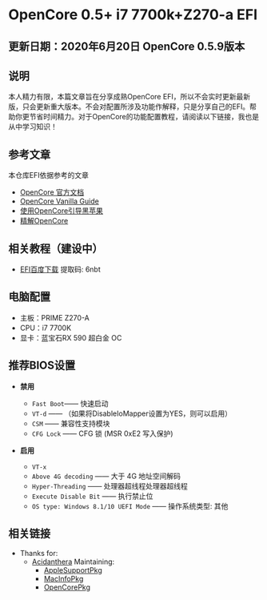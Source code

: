 # OpenCore 0.5+ i7 7700k+Z270-a EFI

## 更新日期：2020年6月20日 OpenCore 0.5.9版本

## 说明

本人精力有限，本篇文章旨在分享成熟OpenCore EFI，所以不会实时更新最新版，只会更新重大版本。不会对配置所涉及功能作解释，只是分享自己的EFI。帮助你更节省时间精力。对于OpenCore的功能配置教程，请阅读以下链接，我也是从中学习知识！

## 参考文章

本仓库EFI依据参考的文章
  - [OpenCore 官方文档](https://github.com/acidanthera/OpenCorePkg/blob/master/Docs/Configuration.pdf)
  - [OpenCore Vanilla Guide](https://khronokernel-2.gitbook.io/opencore-vanilla-desktop-guide/)
  - [使用OpenCore引导黑苹果](https://blog.xjn819.com/?p=543)
  - [精解OpenCore](https://blog.daliansky.net/OpenCore-BootLoader.html)
  
## 相关教程（建设中）
  - [EFI百度下载](https://pan.baidu.com/s/1lDSgyD3ENxq7xg0xqHU2ig) 提取码: 6nbt
  
## 电脑配置
  
  - 主板：PRIME Z270-A
  - CPU：i7 7700K
  - 显卡：蓝宝石RX 590 超白金 OC
  
## 推荐BIOS设置

- **禁用**

  -  `Fast Boot`—— 快速启动
  -  `VT-d` —— （如果将DisableIoMapper设置为YES，则可以启用）
  -  `CSM` —— 兼容性支持模块
  -  `CFG Lock` —— CFG 锁 (MSR 0xE2 写入保护)
  
- **启用**

  -  `VT-x`
  -  `Above 4G decoding` —— 大于 4G 地址空间解码
  -  `Hyper-Threading` —— 处理器超线程处理器超线程
  -  `Execute Disable Bit` —— 执行禁止位
  -  `OS type: Windows 8.1/10 UEFI Mode` —— 操作系统类型: 其他 


## 相关链接

- Thanks for:
  - [Acidanthera](https://github.com/acidanthera) Maintaining:
    - [AppleSupportPkg](https://github.com/acidanthera/AppleSupportPkg)
    - [MacInfoPkg](https://github.com/acidanthera/MacInfoPkg)
    - [OpenCorePkg](https://github.com/acidanthera/OpenCorePkg)
